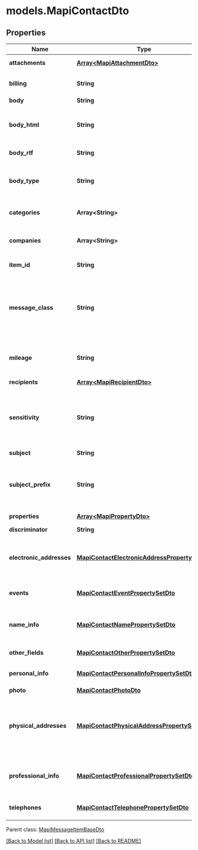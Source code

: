 # models.MapiContactDto
## Properties
Name | Type | Description | Notes
------------ | ------------- | ------------- | -------------
**attachments** | [**Array&lt;MapiAttachmentDto&gt;**](MapiAttachmentDto.md) | Message item attachments.              | [optional] 
**billing** | **String** | Billing information associated with an item.              | [optional] 
**body** | **String** | Message text.              | [optional] 
**body_html** | **String** | Gets the BodyRtf of the message converted to HTML, if present, otherwise an empty string.              | [optional] 
**body_rtf** | **String** | RTF formatted message text.              | [optional] 
**body_type** | **String** | The content type of message body. Enum, available values: PlainText, Html, Rtf | 
**categories** | **Array&lt;String&gt;** | Contains keywords or categories for the message object.              | [optional] 
**companies** | **Array&lt;String&gt;** | Contains the names of the companies that are associated with an item.              | [optional] 
**item_id** | **String** | The item id, uses with a server.              | [optional] 
**message_class** | **String** | Case-sensitive string that identifies the sender-defined message class, such as IPM.Note. The message class specifies the type, purpose, or content of the message.              | [optional] 
**mileage** | **String** | Contains the mileage information that is associated with an item.              | [optional] 
**recipients** | [**Array&lt;MapiRecipientDto&gt;**](MapiRecipientDto.md) | Recipients of the message.              | [optional] 
**sensitivity** | **String** | Contains values that indicate the message sensitivity. Enum, available values: None, Personal, Private, CompanyConfidential | 
**subject** | **String** | Subject of the message.              | [optional] 
**subject_prefix** | **String** | Subject prefix that typically indicates some action on a message, such as \&quot;FW: \&quot; for forwarding.              | [optional] 
**properties** | [**Array&lt;MapiPropertyDto&gt;**](MapiPropertyDto.md) | List of MAPI properties              | [optional] 
**discriminator** | **String** |  | 
**electronic_addresses** | [**MapiContactElectronicAddressPropertySetDto**](MapiContactElectronicAddressPropertySetDto.md) | Specify properties for up to three different e-mail addresses and three different fax addresses.              | [optional] 
**events** | [**MapiContactEventPropertySetDto**](MapiContactEventPropertySetDto.md) | Specify events associated with a contact.              | [optional] 
**name_info** | [**MapiContactNamePropertySetDto**](MapiContactNamePropertySetDto.md) | The properties are used to specify the name of the person represented by the contact.              | [optional] 
**other_fields** | [**MapiContactOtherPropertySetDto**](MapiContactOtherPropertySetDto.md) | Specify other fields of contact.              | [optional] 
**personal_info** | [**MapiContactPersonalInfoPropertySetDto**](MapiContactPersonalInfoPropertySetDto.md) | Specify other additional contact information.              | [optional] 
**photo** | [**MapiContactPhotoDto**](MapiContactPhotoDto.md) | Contact photo.              | [optional] 
**physical_addresses** | [**MapiContactPhysicalAddressPropertySetDto**](MapiContactPhysicalAddressPropertySetDto.md) | Specify three physical addresses: Home Address, Work Address, and Other Address. One of the addresses can be marked as the Mailing Address.              | [optional] 
**professional_info** | [**MapiContactProfessionalPropertySetDto**](MapiContactProfessionalPropertySetDto.md) | Properties are used to store professional details for the person represented by the contact.              | [optional] 
**telephones** | [**MapiContactTelephonePropertySetDto**](MapiContactTelephonePropertySetDto.md) | Specify telephone numbers for the contact.              | [optional] 

 Parent class: [MapiMessageItemBaseDto](MapiMessageItemBaseDto.md)

[[Back to Model list]](README.md#documentation-for-models) [[Back to API list]](README.md#documentation-for-api-endpoints) [[Back to README]](README.md)


